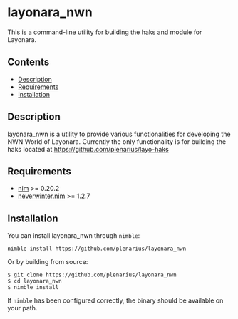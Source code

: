 # layonara_nwn
This is a command-line utility for building the haks and module for Layonara.

## Contents

- [Description](#description)
- [Requirements](#requirements)
- [Installation](#installation)

## Description
layonara_nwn is a utility to provide various functionalities for developing
the NWN World of Layonara. Currently the only functionality is for
building the haks located at https://github.com/plenarius/layo-haks

## Requirements
- [nim](https://github.com/dom96/choosenim) >= 0.20.2
- [neverwinter.nim](https://github.com/niv/neverwinter.nim) >= 1.2.7

## Installation
You can install layonara_nwn through `nimble`:

    nimble install https://github.com/plenarius/layonara_nwn

Or by building from source:

    $ git clone https://github.com/plenarius/layonara_nwn
    $ cd layonara_nwn
    $ nimble install

If `nimble` has been configured correctly, the binary should be available on
your path.
